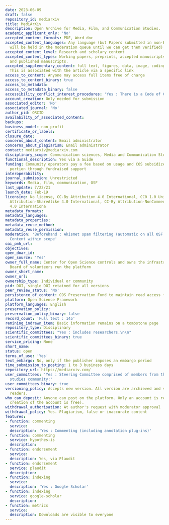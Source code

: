 ```yaml
---
date: 2023-06-09
draft: false
repository_id: mediarxiv
title: MediArXiv
description: Open Archive for Media, Film, and Communication Studies.
academic_applicant_only: 'No'
accepted_content_formats: PDF, Word doc
accepted_content_languages: Any language (but Papers submitted in non-English languages
  will be held in the moderation queue until we can get them verified)
accepted_content_level: Research and scholary content
accepted_content_types: Working papers, preprints, accepted manuscripts (post-prints),
  and published manuscripts.
accepted_supplementary_content: full text, figures, data, image, coding, analyses.
  This is associated with the article via a specific link
access_to_content: Anyone may access full items free of charge
access_to_content_binary: true
access_to_metadata:
access_to_metadata_binary: false
accessibility_conflict_interest_procedures: 'Yes : There is a Code of Conduct'
account_creation: Only needed for submission
associated_editor: 'No'
associated_journal: 'No'
author_pid: ORCID
availability_of_associated_content:
backups:
business_model: non-profit
certificate_or_labels:
closure_date:
concerns_about_content: Email administrator
concerns_about_plagiarism: Email administrator
contact: mediarxiv@mediarxiv.com
disciplinary_scope: Communication sciences, Media and Communication Studies
functional_description: Yes via a Guide
funding: Community operators pay a fee based on usage and COS subsidizes the other
  portion through fundraised support
interoperability:
journal_submission: Unrestricted
keywords: Media, film, communication, OSF
last_update: 7/22/21
launch_date: Feb-19
licensing: No license, CC-By Attribution 4.0 International, CC0 1.0 Universal, CC-By
  Attribution-ShareAlike 4.0 International, CC-By Attribution-NonCommercial-NoDerivatives
  4.0 Internationa
metadata_formats:
metadata_languages:
metadata_properties:
metadata_reuse_method:
metadata_reuse_permission:
moderation: 'Beforehand : Akismet spam filtering (automatic on all OSF content) ,
  Content within scope'
oai_pmh_url:
objectives:
open_doar_id:
open_source: 'Yes'
owner_full_name: Center for Open Science controls and owns the infrastructure; Steering
  Board of volunteers run the platform
owner_short_name:
owner_url:
ownership_type: Individual or community
pid: DOI, single DOI retained for all versions
peer_review_status: 'No'
persistence_of_content: COS Preservation Fund to maintain read access for 50+ years
platform: Open Science Framework
platform_languages: English
preservation_policy:
preservation_policy_binary: false
record_count: 'Full text : 145'
remining_indrawn_item: Basic information remains on a tombstone page
repository_type: Disciplinary
scientific_committees: "Yes : includes researchers.\n\n"
scientific_committees_binary: true
service_pricing: None
short_name:
status: open
terms_of_use: 'Yes'
text_embargo: No, only if the publisher imposes an embargo period
time_submission_to_posting: 1 to 3 business days
repository_url: https://mediarxiv.com/
user_committees: 'Yes : Steering Committee comprised of members from the global media
  studies community:'
user_committees_binary: true
versioning_policy: Accepts new version. All version are archieved and visible for
  readers.
who_can_deposit: Anyone can post on the platform. Only an account is required ( The
  creation of the account is free).
withdrawal_authorisation: At author's request with moderator approval
withdrawal_policy: Yes. Plagiarism, false or inaccurate content
features:
- function: commenting
  service:
  description: 'Yes : Commenting (including annotation plug-ins)'
- function: commenting
  service: hypothes-is
  description:
- function: endorsement
  service:
  description: Yes, via Plaudit
- function: endorsement
  service: plaudit
  description:
- function: indexing
  service:
  description: 'Yes : Google Scholar'
- function: indexing
  service: google-scholar
  description:
- function: metrics
  service:
  description: Downloads are visible to everyone
---
```



